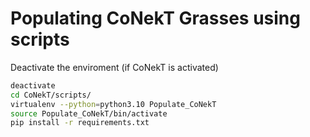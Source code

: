# Populating CoNekT Grasses using scripts

Deactivate the enviroment (if CoNekT is activated)

```bash
deactivate
cd CoNekT/scripts/
virtualenv --python=python3.10 Populate_CoNekT
source Populate_CoNekT/bin/activate
pip install -r requirements.txt
```
